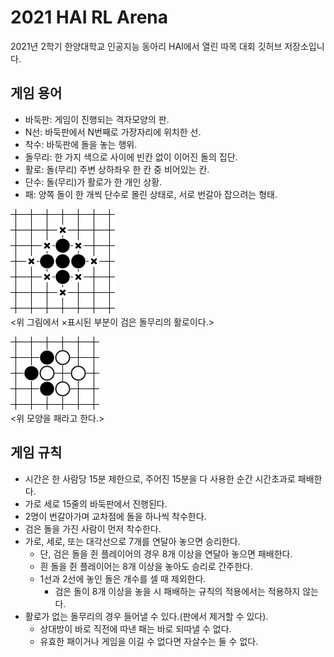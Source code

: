 # 2021 HAI RL Arena
2021년 2학기 한양대학교 인공지능 동아리 HAI에서 열린 따목 대회 깃허브 저장소입니다.

## 게임 용어
- 바둑판: 게임이 진행되는 격자모양의 판.
- N선: 바둑판에서 N번째로 가장자리에 위치한 선.
- 착수: 바둑판에 돌을 놓는 행위.
- 돌무리: 한 가지 색으로 사이에 빈칸 없이 이어진 돌의 집단.
- 활로: 돌(무리) 주변 상하좌우 한 칸 중 비어있는 칸.
- 단수: 돌(무리)가 활로가 한 개인 상황.
- 패: 양쪽 돌이 한 개씩 단수로 몰린 상태로, 서로 번갈아 잡으려는 형태.

![활로](resources/liberty.png)  
<위 그림에서 ×표시된 부분이 검은 돌무리의 활로이다.>

![패](resources/ko.png)  
<위 모양을 패라고 한다.>

## 게임 규칙
- 시간은 한 사람당 15분 제한으로, 주어진 15분을 다 사용한 순간 시간초과로 패배한다.
- 가로 세로 15줄의 바둑판에서 진행된다.
- 2명이 번갈아가며 교차점에 돌을 하나씩 착수한다.
- 검은 돌을 가진 사람이 먼저 착수한다.
- 가로, 세로, 또는 대각선으로 7개를 연달아 놓으면 승리한다.
  - 단, 검은 돌을 쥔 플레이어의 경우 8개 이상을 연달아 놓으면 패배한다.
  - 흰 돌을 쥔 플레이어는 8개 이상을 놓아도 승리로 간주한다.
  - 1선과 2선에 놓인 돌은 개수를 셀 때 제외한다.
    - 검은 돌이 8개 이상을 놓을 시 패배하는 규칙의 적용에서는 적용하지 않는다.
- 활로가 없는 돌무리의 경우 들어낼 수 있다.(판에서 제거할 수 있다).
  - 상대방이 바로 직전에 따낸 패는 바로 되따낼 수 없다.
  - 유효한 패이거나 게임을 이길 수 없다면 자살수는 둘 수 없다.
